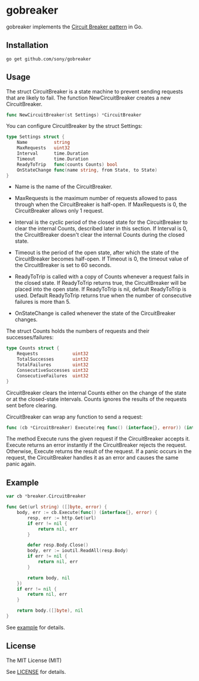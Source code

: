 gobreaker
=========

gobreaker implements the [Circuit Breaker pattern](https://msdn.microsoft.com/en-us/library/dn589784.aspx) in Go.

Installation
------------

```
go get github.com/sony/gobreaker
```

Usage
-----

The struct CircuitBreaker is a state machine to prevent sending requests that are likely to fail.
The function NewCircuitBreaker creates a new CircuitBreaker.

```go
func NewCircuitBreaker(st Settings) *CircuitBreaker
```

You can configure CircuitBreaker by the struct Settings:

```go
type Settings struct {
	Name          string
	MaxRequests   uint32
	Interval      time.Duration
	Timeout       time.Duration
	ReadyToTrip   func(counts Counts) bool
	OnStateChange func(name string, from State, to State)
}
```

- Name is the name of the CircuitBreaker.

- MaxRequests is the maximum number of requests allowed to pass through
  when the CircuitBreaker is half-open.
  If MaxRequests is 0, the CircuitBreaker allows only 1 request.

- Interval is the cyclic period of the closed state
  for the CircuitBreaker to clear the internal Counts, described later in this section.
  If Interval is 0, the CircuitBreaker doesn't clear the internal Counts during the closed state.

- Timeout is the period of the open state,
  after which the state of the CircuitBreaker becomes half-open.
  If Timeout is 0, the timeout value of the CircuitBreaker is set to 60 seconds.

- ReadyToTrip is called with a copy of Counts whenever a request fails in the closed state.
  If ReadyToTrip returns true, the CircuitBreaker will be placed into the open state.
  If ReadyToTrip is nil, default ReadyToTrip is used.
  Default ReadyToTrip returns true when the number of consecutive failures is more than 5.

- OnStateChange is called whenever the state of the CircuitBreaker changes.

The struct Counts holds the numbers of requests and their successes/failures:

```go
type Counts struct {
	Requests             uint32
	TotalSuccesses       uint32
	TotalFailures        uint32
	ConsecutiveSuccesses uint32
	ConsecutiveFailures  uint32
}
```

CircuitBreaker clears the internal Counts either
on the change of the state or at the closed-state intervals.
Counts ignores the results of the requests sent before clearing.

CircuitBreaker can wrap any function to send a request:

```go
func (cb *CircuitBreaker) Execute(req func() (interface{}, error)) (interface{}, error)
```

The method Execute runs the given request if the CircuitBreaker accepts it.
Execute returns an error instantly if the CircuitBreaker rejects the request.
Otherwise, Execute returns the result of the request.
If a panic occurs in the request, the CircuitBreaker handles it as an error
and causes the same panic again.

Example
-------

```go
var cb *breaker.CircuitBreaker

func Get(url string) ([]byte, error) {
	body, err := cb.Execute(func() (interface{}, error) {
		resp, err := http.Get(url)
		if err != nil {
			return nil, err
		}

		defer resp.Body.Close()
		body, err := ioutil.ReadAll(resp.Body)
		if err != nil {
			return nil, err
		}

		return body, nil
	})
	if err != nil {
		return nil, err
	}

	return body.([]byte), nil
}
```

See [example](https://github.com/sony/gobreaker/blob/master/example) for details.

License
-------

The MIT License (MIT)

See [LICENSE](https://github.com/sony/gobreaker/blob/master/LICENSE) for details.
